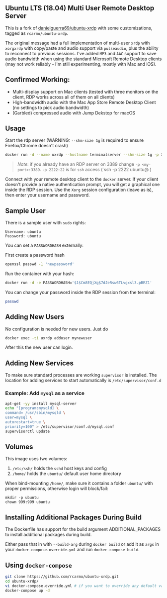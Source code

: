 ## Ubuntu LTS (18.04) Multi User Remote Desktop Server

This is a fork of [danielguerra69/ubuntu-xrdp](https://github.com/danielguerra69/ubuntu-xrdp) with some customizations, tagged as `rcarmo/ubuntu-xrdp`.

The original message had a full implementation of multi-user `xrdp` with `xorgxrdp` with copy/paste and audio support via `pulseaudio`, plus the ability to reconnect to previous sessions. I've added `MP3` and `AAC` support to save audio bandwidth when using the standard Microsoft Remote Desktop clients (may not work reliably - I'm still experimenting, mostly with Mac and iOS).

## Confirmed Working:

* Multi-display support on Mac clients (tested with three monitors on the client, RDP works across all of them on all clients)
* High-bandwidth audio with the Mac App Store Remote Desktop Client (no settings to pick audio bandwidth)
* (Garbled) compressed audio with Jump Dekstop for macOS

## Usage

Start the rdp server
(WARNING: `--shm-size 1g` is required to ensure Firefox/Chrome doesn't crash)

```bash
docker run -d --name uxrdp --hostname terminalserver --shm-size 1g -p 3389:3389 -p 2222:22 rcarmo/ubuntu-xrdp
```
> *Note*: if you already have an RDP server on 3389 change `-p <my-port>:3389`.  `-p 2222:22` is for `ssh` access (`ssh -p 2222 ubuntu@<docker-ip> )

Connect with your remote desktop client to the `docker` server. If your client doesn't provide a native authentication prompt, you will get a graphical one inside the RDP session. Use the `Xorg` session configuration (leave as is), then enter your username and password.

## Sample User

There is a sample user with `sudo` rights:

```
Username: ubuntu
Password: ubuntu
```

You can set a `PASSWORDHASH` externally:

First create a password hash

```bash
openssl passwd -1 'newpassword'
```

Run the container with your hash:

```bash
docker run -d -e PASSWORDHASH='$1$Cm8EQjXg$7dJeRsw6TLvgxsl3.pBRZ1'
```

You can change your password inside the RDP session from the terminal:

```bash
passwd
```

## Adding New Users

No configuration is needed for new users. Just do

```bash
docker exec -ti uxrdp adduser mynewuser
```

After this the new user can login.

## Adding New Services

To make sure standard processes are working `supervisor` is installed.
The location for adding services to start automatically is `/etc/supervisor/conf.d`

### Example: Add `mysql` as a service

```bash
apt-get -yy install mysql-server
echo "[program:mysqld] \
command= /usr/sbin/mysqld \
user=mysql \
autorestart=true \
priority=100" > /etc/supervisor/conf.d/mysql.conf
supervisorctl update
```

## Volumes

This image uses two volumes:
1. `/etc/ssh/` holds the `sshd` host keys and config
2. `/home/` holds the `ubuntu/` default user home directory

When bind-mounting `/home/`, make sure it contains a folder `ubuntu/` with proper permissions, otherwise login will block/fail:

```
mkdir -p ubuntu
chown 999:999 ubuntu
```

## Installing Additional Packages During Build

The Dockerfile has support for the build argument ADDITIONAL_PACKAGES to install additional packages during build. 

Either pass that in with `--build-arg` during `docker build` or add it 
as `args` in your `docker-compose.override.yml` and run `docker-compose build`.

## Using `docker-compose`

```bash
git clone https://github.com/rcarmo/ubuntu-xrdp.git
cd ubuntu-xrdp/
vi docker-compose.override.yml # if you want to override any default value
docker-compose up -d
```
